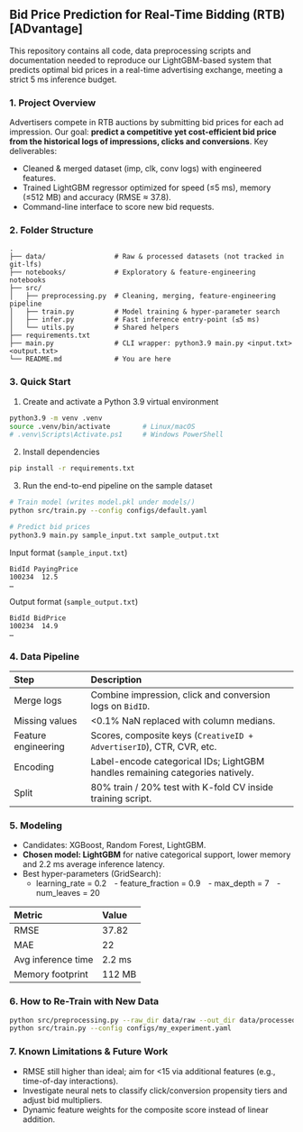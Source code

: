 ## Bid Price Prediction for Real-Time Bidding (RTB) [ADvantage]

This repository contains all code, data preprocessing scripts and documentation needed to reproduce our LightGBM-based system that predicts optimal bid prices in a real-time advertising exchange, meeting a strict 5 ms inference budget.

### 1. Project Overview

Advertisers compete in RTB auctions by submitting bid prices for each ad impression.
Our goal: **predict a competitive yet cost-efficient bid price from the historical logs of impressions, clicks and conversions**.
Key deliverables:

- Cleaned \& merged dataset (imp, clk, conv logs) with engineered features.
- Trained LightGBM regressor optimized for speed (≤5 ms), memory (≤512 MB) and accuracy (RMSE ≈ 37.8).
- Command-line interface to score new bid requests.


### 2. Folder Structure

```
.
├── data/                 # Raw & processed datasets (not tracked in git-lfs)
├── notebooks/            # Exploratory & feature-engineering notebooks
├── src/
│   ├── preprocessing.py  # Cleaning, merging, feature-engineering pipeline
│   ├── train.py          # Model training & hyper-parameter search
│   ├── infer.py          # Fast inference entry-point (≤5 ms)
│   └── utils.py          # Shared helpers
├── requirements.txt
├── main.py               # CLI wrapper: python3.9 main.py <input.txt> <output.txt>
└── README.md             # You are here
```


### 3. Quick Start

1. Create and activate a Python 3.9 virtual environment
```bash
python3.9 -m venv .venv
source .venv/bin/activate        # Linux/macOS
# .venv\Scripts\Activate.ps1     # Windows PowerShell
```

2. Install dependencies
```bash
pip install -r requirements.txt
```

3. Run the end-to-end pipeline on the sample dataset
```bash
# Train model (writes model.pkl under models/)
python src/train.py --config configs/default.yaml

# Predict bid prices
python3.9 main.py sample_input.txt sample_output.txt
```

Input format (`sample_input.txt`)

```
BidId PayingPrice
100234	12.5
…
```

Output format (`sample_output.txt`)

```
BidId BidPrice
100234	14.9
…
```


### 4. Data Pipeline

| Step | Description |
| :-- | :-- |
| Merge logs | Combine impression, click and conversion logs on `BidID`. |
| Missing values | <0.1% NaN replaced with column medians. |
| Feature engineering | Scores, composite keys (`CreativeID + AdvertiserID`), CTR, CVR, etc. |
| Encoding | Label-encode categorical IDs; LightGBM handles remaining categories natively. |
| Split | 80% train / 20% test with K-fold CV inside training script. |

### 5. Modeling

- Candidates: XGBoost, Random Forest, LightGBM.
- **Chosen model: LightGBM** for native categorical support, lower memory and 2.2 ms average inference latency.
- Best hyper-parameters (GridSearch):
    - learning_rate = 0.2 -  feature_fraction = 0.9 -  max_depth = 7 -  num_leaves = 20

| Metric | Value |
| :-- | :-- |
| RMSE | 37.82 |
| MAE | 22 |
| Avg inference time | 2.2 ms |
| Memory footprint | 112 MB |

### 6. How to Re-Train with New Data

```bash
python src/preprocessing.py --raw_dir data/raw --out_dir data/processed
python src/train.py --config configs/my_experiment.yaml
```

### 7. Known Limitations \& Future Work

- RMSE still higher than ideal; aim for <15 via additional features (e.g., time-of-day interactions).
- Investigate neural nets to classify click/conversion propensity tiers and adjust bid multipliers.
- Dynamic feature weights for the composite score instead of linear addition.
